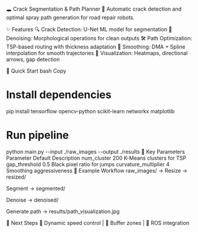 🕳️ Crack Segmentation & Path Planner 🚧
Automatic crack detection and optimal spray path generation for road repair robots.

✨ Features
🔍 Crack Detection: U-Net ML model for segmentation
🧼 Denoising: Morphological operations for clean outputs
🛠️ Path Optimization: TSP-based routing with thickness adaptation
🔄 Smoothing: DMA + Spline interpolation for smooth trajectories
🎨 Visualization: Heatmaps, directional arrows, gap detection

🚀 Quick Start
bash
Copy
# Install dependencies  
pip install tensorflow opencv-python scikit-learn networkx matplotlib  

# Run pipeline  
python main.py --input ./raw_images --output ./results
🧮 Key Parameters
Parameter	Default	Description
num_cluster	200	K-Means clusters for TSP
gap_threshold	0.5	Black pixel ratio for jumps
curvature_multiplier	4	Smoothing aggressiveness
📂 Example Workflow
raw_images/ → Resize → resized/

Segment → segmented/

Denoise → denoised/

Generate path → results/path_visualization.jpg

🌟 Next Steps
🚧 Dynamic speed control | 🔄 Buffer zones | 🤖 ROS integration

